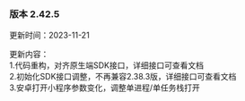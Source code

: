 ### 版本 2.42.5
更新时间：2023-11-21  

更新内容：   
1.代码重构，对齐原生端SDK接口，详细接口可查看文档   
2.初始化SDK接口调整，不再兼容2.38.3版，详细接口可查看文档   
3.安卓打开小程序参数变化，调整单进程/单任务栈打开   
